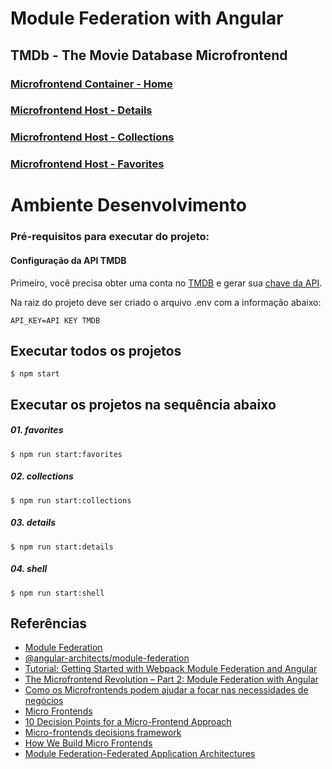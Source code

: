 # Module Federation with Angular
## TMDb - The Movie Database Microfrontend

### [Microfrontend Container - Home](https://tmdb-microfrontend.vercel.app)

### [Microfrontend Host - Details](https://tmdb-microfrontend-details.vercel.app/529203)

### [Microfrontend Host - Collections](https://tmdb-microfrontend-collections.vercel.app)

### [Microfrontend Host - Favorites](https://tmdb-microfrontend-favorites.vercel.app)

# Ambiente Desenvolvimento

### Pré-requisitos para executar do projeto:

#### Configuração da API TMDB
Primeiro, você precisa obter uma conta no [TMDB](https://www.themoviedb.org) e gerar sua [chave da API](https://www.themoviedb.org/faq/api).

Na raiz do projeto deve ser criado o arquivo .env com a informação abaixo:
```
API_KEY=API KEY TMDB
```

## Executar todos os projetos
```
$ npm start
```

## Executar os projetos na sequência abaixo
##### 01. favorites
```
$ npm run start:favorites
```
##### 02. collections
```
$ npm run start:collections
```
##### 03. details
```
$ npm run start:details
```
##### 04. shell
```
$ npm run start:shell
```
## Referências
- [Module Federation](https://module-federation.github.io/)
- [@angular-architects/module-federation](https://www.npmjs.com/package/@angular-architects/module-federation)
- [Tutorial: Getting Started with Webpack Module Federation and Angular](https://module-federation.github.io/)
- [The Microfrontend Revolution – Part 2: Module Federation with Angular](https://www.angulararchitects.io/aktuelles/the-microfrontend-revolution-part-2-module-federation-with-angular/)
- [Como os Microfrontends podem ajudar a focar nas necessidades de negócios](https://www.infoq.com/br/articles/microfrontends-business-needs/)
- [Micro Frontends](https://martinfowler.com/articles/micro-frontends.html)
- [10 Decision Points for a Micro-Frontend Approach](https://medium.com/better-programming/10-decision-points-for-micro-frontends-approach-4ebb4b59f40)
- [Micro-frontends decisions framework](https://medium.com/@lucamezzalira/micro-frontends-decisions-framework-ebcd22256513)
- [How We Build Micro Frontends](https://blog.bitsrc.io/how-we-build-micro-front-ends-d3eeeac0acfc)
- [Module Federation-Federated Application Architectures](https://rangle.io/blog/module-federation-federated-application-architectures/)
